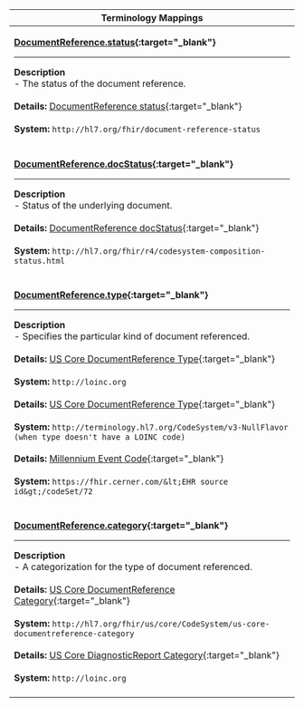 |Terminology Mappings|
|---|
|<p>**[DocumentReference.status](http://hl7.org/fhir/r4/documentreference-definitions.html#DocumentReference.status){:target="_blank"}**<hr>**Description**<br>- The status of the document reference.<br><br>**Details:** [DocumentReference status](https://www.hl7.org/fhir/r4/valueset-document-reference-status.html){:target="_blank"}<br><br>**System:** `http://hl7.org/fhir/document-reference-status`<br><br>|
|<p>**[DocumentReference.docStatus](http://hl7.org/fhir/r4/documentreference-definitions.html#DocumentReference.docStatus){:target="_blank"}**<hr>**Description**<br>- Status of the underlying document.<br><br>**Details:** [DocumentReference docStatus](http://hl7.org/fhir/r4/valueset-composition-status.html){:target="_blank"}<br><br>**System:** `http://hl7.org/fhir/r4/codesystem-composition-status.html`<br><br>|
|<p>**[DocumentReference.type](http://hl7.org/fhir/r4/documentreference-definitions.html#DocumentReference.type){:target="_blank"}**<hr>**Description**<br>- Specifies the particular kind of document referenced.<br><br>**Details:** [US Core DocumentReference Type](https://hl7.org/fhir/us/core/ValueSet-us-core-documentreference-type.html){:target="_blank"}<br><br>**System:** `http://loinc.org`<br><br>**Details:** [US Core DocumentReference Type](https://hl7.org/fhir/us/core/ValueSet-us-core-documentreference-type.html){:target="_blank"}<br><br>**System:** `http://terminology.hl7.org/CodeSystem/v3-NullFlavor (when type doesn't have a LOINC code)`<br><br>**Details:** [Millennium Event Code](https://fhir.cerner.com/millennium/r4/proprietary-codes-and-systems/#code-set-72-clinical-event-codes){:target="_blank"}<br><br>**System:** `https://fhir.cerner.com/&lt;EHR source id&gt;/codeSet/72`<br><br>|
|<p>**[DocumentReference.category](https://www.hl7.org/fhir/documentreference-definitions.html#DocumentReference.category){:target="_blank"}**<hr>**Description**<br>- A categorization for the type of document referenced.<br><br>**Details:** [US Core DocumentReference Category](https://hl7.org/fhir/us/core/ValueSet-us-core-documentreference-category.html){:target="_blank"}<br><br>**System:** `http://hl7.org/fhir/us/core/CodeSystem/us-core-documentreference-category`<br><br>**Details:** [US Core DiagnosticReport Category](https://hl7.org/fhir/us/core/ValueSet-us-core-diagnosticreport-category.html){:target="_blank"}<br><br>**System:** `http://loinc.org`<br><br>|